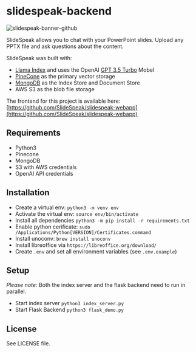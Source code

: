 # slidespeak-backend

![slidespeak-banner-github](https://github.com/SlideSpeak/slidespeak-backend/assets/5519740/6dba254f-abdd-40fd-a647-59ec2b41e0fb)

SlideSpeak allows you to chat with your PowerPoint slides. Upload any PPTX file and ask questions about the content.

SlideSpeak was built with:

- [Llama Index](https://github.com/jerryjliu/llama_index) and uses the OpenAI [GPT 3.5 Turbo](https://platform.openai.com/docs/models/gpt-3-5) Mobel
- [PineCone](https://www.pinecone.io/) as the primary vector storage
- [MongoDB](https://mongodb.com/) as the Index Store and Document Store
- AWS S3 as the blob file storage

The frontend for this project is available here: [https://github.com/SlideSpeak/slidespeak-webapp](https://github.com/SlideSpeak/slidespeak-webapp)

## Requirements

- Python3
- Pinecone
- MongoDB
- S3 with AWS credentials
- OpenAI API credentials

## Installation

- Create a virtual env: `python3 -m venv env`
- Activate the virtual env: `source env/bin/activate`
- Install all dependencies `python3 -m pip install -r requirements.txt`
- Enable python cerificate: `sudo /Applications/Python[VERSION]/Certificates.command`
- Install unoconv: `brew install unoconv`
- Install libreoffice via `https://libreoffice.org/download/`
- Create `.env` and set all environment variables (see `.env.example`)

## Setup

_Please note:_ Both the index server and the flask backend need to run in parallel.

- Start index server `python3 index_server.py`
- Start Flask Backend `python3 flask_demo.py`

## License

See LICENSE file.
